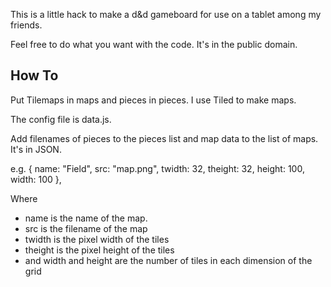 This is a little hack to make a d&d gameboard for use on a tablet among my friends.

Feel free to do what you want with the code. It's in the public domain.

## How To

Put Tilemaps in maps and pieces in pieces. I use Tiled to make maps.

The config file is data.js.

Add filenames of pieces to the pieces list and map data to the list of maps. It's in JSON.


e.g.
		{
			name: "Field",
			src: "map.png",
			twidth: 32,
			theight: 32,
			height: 100,
			width: 100
		},

Where
* name is the name of the map.
* src is the filename of the map
* twidth is the pixel width of the tiles
* theight is the pixel height of the tiles
* and width and height are the number of tiles in each dimension of the grid
